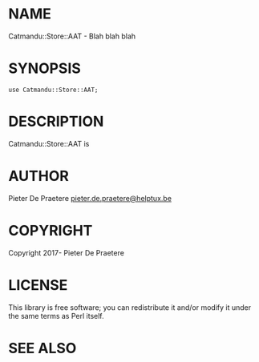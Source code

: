 # NAME

Catmandu::Store::AAT - Blah blah blah

# SYNOPSIS

    use Catmandu::Store::AAT;

# DESCRIPTION

Catmandu::Store::AAT is

# AUTHOR

Pieter De Praetere <pieter.de.praetere@helptux.be>

# COPYRIGHT

Copyright 2017- Pieter De Praetere

# LICENSE

This library is free software; you can redistribute it and/or modify
it under the same terms as Perl itself.

# SEE ALSO
